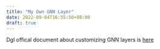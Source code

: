 ```yaml
---
title: "My Own GNN Layer"
date: 2022-09-04T16:55:50+08:00
draft: true
---
```


Dgl offical document about customizing GNN layers is [here](https://docs.dgl.ai/en/0.8.x/tutorials/blitz/3_message_passing.html)

